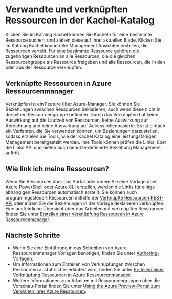 <properties 
    pageTitle="Verwandte und verknüpften Ressourcen in der Kachel-Katalog" 
    description="Informationen Sie zu verwandten und verknüpfte Ressourcen, die im Katalog der Kachel des Portals Azure Vorschau angezeigt werden." 
    services="azure-portal" 
    documentationCenter="" 
    authors="adamabdelhamed" 
    manager="wpickett" 
    editor=""/>

<tags 
    ms.service="azure-portal" 
    ms.workload="multiple" 
    ms.tgt_pltfrm="na" 
    ms.devlang="na" 
    ms.topic="article" 
    ms.date="07/16/2015" 
    ms.author="adamab"/>

# <a name="related-and-linked-resources-in-the-tile-gallery"></a>Verwandte und verknüpften Ressourcen in der Kachel-Katalog

Klicken Sie im Katalog Kachel können Sie Kacheln für eine bestimmte Ressource suchen, und ziehen diese auf Ihrer aktuellen Blade. Klicken Sie im Katalog Kachel können Sie Management Ansichten erstellen, die Ressourcen verteilt. Für eine bestimmte Ressource gehören die zugehörigen Ressourcen an alle Ressourcen, die die gleichen Ressourcengruppe als Ressource freigeben und alle Ressourcen, die in den oder aus der Ressource verknüpfen.

## <a name="linked-resources-in-azure-resource-manager"></a>Verknüpfte Ressourcen in Azure Ressourcenmanager

Verknüpfen ist ein Feature über Azure-Manager.  Sie können Sie Beziehungen zwischen Ressourcen deklarieren, auch wenn diese nicht in derselben Ressourcengruppe befinden. Durch das Verknüpfen hat keine Auswirkung auf die Laufzeit von Ressourcen, keine Auswirkung auf Abrechnung und keine Auswirkung auf Access rollenbasierte.  Es ist einfach ein Verfahren, die Sie verwenden können, um Beziehungen darzustellen, sodass erzielen Sie Tools, wie der Kachel Katalog eine leistungsfähigen Management bereitgestellt werden.  Ihre Tools können prüfen die Links, über die Links API und bieten auch benutzerdefinierte Beziehung Management auftritt. 

## <a name="how-do-i-link-my-resources"></a>Wie link ich meine Ressourcen?

Wenn Sie Ressourcen über das Portal oder indem Sie eine Vorlage über Azure PowerShell oder Azure CLI erstellen, werden die Links für einige abhängigen Ressourcen automatisch erstellt. Sie können auch programmgesteuert Ressourcen mithilfe der [Verknüpfte Ressourcen REST-API](https://msdn.microsoft.com/library/azure/mt238499.aspx) oder indem Sie die Beziehungen in der Vorlage deklarieren verknüpfen. Eine ausführliche Übersicht über das Arbeiten mit verknüpften Ressourcen finden Sie unter [Erstellen einer Verknüpfung Ressourcen in Azure Ressourcenmanager](../resource-group-link-resources.md).

## <a name="next-steps"></a>Nächste Schritte

- Wenn Sie eine Einführung in das Schreiben von Azure Ressourcenmanager Vorlagen benötigen, finden Sie unter [Authoring-Vorlagen](../resource-group-authoring-templates.md).
- Um Informationen zum Erstellen von Verknüpfungen zwischen Ressourcen ausführlicher erläutert wird, finden Sie unter [Erstellen einer Verknüpfung Ressourcen in Azure Ressourcenmanager](../resource-group-link-resources.md).
- Weitere Informationen zum Arbeiten mit Ressourcengruppen über die Vorschau-Portal finden Sie unter [Using the Azure Preview-Portal zum Verwalten Ihrer Azure Ressourcen](resource-group-portal.md).
